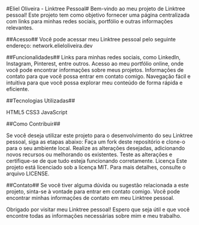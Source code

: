 #Eliel Oliveira - Linktree Pessoal#
Bem-vindo ao meu projeto de Linktree pessoal! Este projeto tem como objetivo fornecer uma página centralizada com links para minhas redes sociais, portfólio e outras informações relevantes.

##Acesso##
Você pode acessar meu Linktree pessoal pelo seguinte endereço: network.elieloliveira.dev

##Funcionalidades##
Links para minhas redes sociais, como LinkedIn, Instagram, Pinterest, entre outros.
Acesso ao meu portfólio online, onde você pode encontrar informações sobre meus projetos.
Informações de contato para que você possa entrar em contato comigo.
Navegação fácil e intuitiva para que você possa explorar meu conteúdo de forma rápida e eficiente.

##Tecnologias Utilizadas##

HTML5
CSS3
JavaScript

##Como Contribuir##

Se você deseja utilizar este projeto para o desenvolvimento do seu Linktree pessoal, siga as etapas abaixo:
Faça um fork deste repositório e clone-o para o seu ambiente local.
Realize as alterações desejadas, adicionando novos recursos ou melhorando os existentes.
Teste as alterações e certifique-se de que tudo esteja funcionando corretamente.
Licença
Este projeto está licenciado sob a licença MIT. Para mais detalhes, consulte o arquivo LICENSE.

##Contato##
Se você tiver alguma dúvida ou sugestão relacionada a este projeto, sinta-se à vontade para entrar em contato comigo. Você pode encontrar minhas informações de contato em meu Linktree pessoal.

Obrigado por visitar meu Linktree pessoal! Espero que seja útil e que você encontre todas as informações necessárias sobre mim e meu trabalho.
